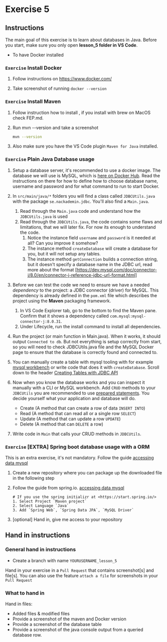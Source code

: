 # Exercise 5

## Instructions

The main goal of this exercise is to learn about databases in Java. Before you start, make sure you only open **lesson_5 folder in VS Code**.
- To have Docker installed

### `Exercise` Install Docker

1. Follow instructions on https://www.docker.com/

2. Take screenshot of running `docker --version`

### `Exercise` Install Maven

1. Follow instruction how to install , if you install with brew on MacOS check FEP.md.

2. Run mvn --version and take a screenshot

    ```bash
    mvn --version
    ```

3. Also make sure you have the VS Code plugin `Maven for Java` installed.

### `Exercise` Plain Java Database usage

1. Setup a database server, it's recommended to use a docker image. The database we will use is MySQL, which is [here on Docker Hub](https://hub.docker.com/_/mysql). Read the instructions on there for how to define how to choose database name, username and password and for what command to run to start Docker.

2. In `src/main/java/*` folders you will find a class called `JDBCUtils.java` with the package `se.nackademin.jdbc`. You'll also find a `Main.java`.
   1. Read through the `Main.java` code and understand how the `JDBCUtils.java` is used
   2. Read through the `JDBCUtils.java`, the code contains some flaws and limitations, that we will later fix. For now its enough to understand the code.
      1. Notice the instance field `username` and `password` is it needed at all? Can you improve it somehow?
      2. The instance method `createDatabase` will create a database for you, but it will not setup any tables.
      3. The instance method `getConnection` builds a connection string, but it doesn't specify a database name in the JDBC url, read more about the format [https://dev.mysql.com/doc/connector-j/8.0/en/connector-j-reference-jdbc-url-format.html]

3. Before we can test the code we need to ensure we have a needed *dependency* to the project: a JDBC connector (driver) for MySQL. This dependency is already defined in the `pom.xml` file which describes the project using the **Maven** packaging framework.
   1. In VS Code Explorer tab, go to the bottom to find the Maven pane. Confirm that it shows a dependency called `com.mysql:mysql-connector-j:8.0.31`.
   2. Under Lifecycle, run the install command to install all dependencies.

4. Run the project (or main function in Main.java). When it works, it should output `Connected to db`. But not everything is setup correctly from start, so you will need to check JDBCUtils.java file and the MySQL Docker page to ensure that the database is correctly found and connected to.

5. You can manually create a table with mysql tooling with for example [mysql workbench](https://www.mysql.com/products/workbench/) or write code that does it with `createDatabase`. Scroll down to the header [Creating Tables with JDBC API](https://docs.oracle.com/javase/tutorial/jdbc/basics/tables.html#create)

6. Now when you know the database works and you can inspect it manually with a CLI or MySQL workbench. Add `CRUD` methods to your `JDBCUtils` you are recommended to use [prepared statements](https://docs.oracle.com/javase/tutorial/jdbc/basics/prepared.html#create_ps). You decide yourself what your application and database will do.
   - Create (A method that can create a row of data `INSERT INTO`)
   - Read (A method that can read all or a single row `SELECT`)
   - Update (A method that can update a row `UPDATE`)
   - Delete (A method that can `DELETE` a row)

7. Write code in `Main` that calls your CRUD methods in `JDBCUtils`.

### `Exercise` [EXTRA] Spring boot database usage with a ORM

This is an extra exercise, it's not mandatory. Follow the guide [accessing data mysql](https://spring.io/guides/gs/accessing-data-mysql/)

1. Create a new repository where you can package up the downloaded file in the following step
2. Follow the guide from spring.io. [accessing data mysql](https://spring.io/guides/gs/accessing-data-mysql/)

    ```text
    # If you use the spring initializr at <https://start.spring.io/>
    1. Select Project `Maven project`
    2. Select Language `Java`
    3. Add `Spring Web`, `Spring Data JPA`, `MySQL Driver`
    ```

3. [optional] Hand in, give me access to your repository

## Hand in instructions

### General hand in instructions

- Create a branch with name `YOURUSERNAME_lesson_5`

Hand in your exercise in a `Pull Request` that contains screenshot[s] and file[s]. You can also use the feature `attach a file` for screenshots in your `Pull Request`

### What to hand in

Hand in files:

- Added files & modified files
- Provide a screenshot of the maven and Docker version
- Provide a screenshot of the database table
- Provide a screenshot of the java console output from a queried database row.
